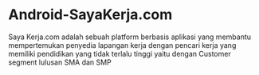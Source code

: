 # Android-SayaKerja.com
Saya Kerja.com adalah sebuah platform berbasis aplikasi yang membantu mempertemukan penyedia lapangan kerja dengan pencari kerja yang memiliki pendidikan yang tidak terlalu tinggi yaitu dengan Customer segment lulusan SMA dan SMP
